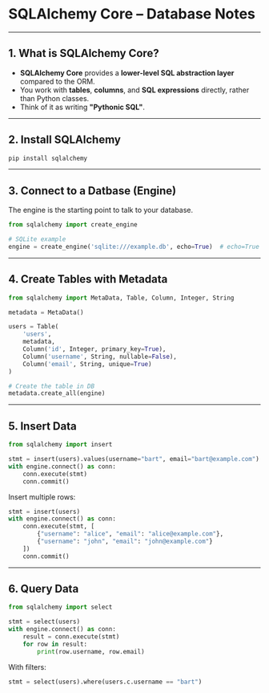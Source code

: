 # SQLAlchemy Core – Database Notes

---

## 1. What is SQLAlchemy Core?

- **SQLAlchemy Core** provides a **lower-level SQL abstraction layer** compared to the ORM.  
- You work with **tables**, **columns**, and **SQL expressions** directly, rather than Python classes.  
- Think of it as writing **"Pythonic SQL"**.

---

## 2. Install SQLAlchemy

```bash
pip install sqlalchemy
```

---

## 3. Connect to a Datbase (Engine)

The engine is the starting point to talk to your database.

```python
from sqlalchemy import create_engine

# SQLite example
engine = create_engine('sqlite:///example.db', echo=True)  # echo=True logs SQL statements
```

---

## 4. Create Tables with Metadata

```python
from sqlalchemy import MetaData, Table, Column, Integer, String

metadata = MetaData()

users = Table(
    'users',
    metadata,
    Column('id', Integer, primary_key=True),
    Column('username', String, nullable=False),
    Column('email', String, unique=True)
)

# Create the table in DB
metadata.create_all(engine)
```

---

## 5. Insert Data

```python
from sqlalchemy import insert

stmt = insert(users).values(username="bart", email="bart@example.com")
with engine.connect() as conn:
    conn.execute(stmt)
    conn.commit()
```

Insert multiple rows:

```python
stmt = insert(users)
with engine.connect() as conn:
    conn.execute(stmt, [
        {"username": "alice", "email": "alice@example.com"},
        {"username": "john", "email": "john@example.com"}
    ])
    conn.commit()
```

---

## 6. Query Data

```python
from sqlalchemy import select

stmt = select(users)
with engine.connect() as conn:
    result = conn.execute(stmt)
    for row in result:
        print(row.username, row.email)
```

With filters:

```python
stmt = select(users).where(users.c.username == "bart")
```

